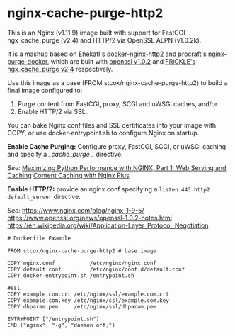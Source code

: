 # nginx-cache-purge-http2

This is an Nginx (v1.11.9) image built with support for FastCGI ngx_cache_purge (v2.4) and HTTP/2 via OpenSSL ALPN (v1.0.2k).

It is a mashup based on [Ehekatl's docker-nginx-http2](https://github.com/Ehekatl/docker-nginx-http2) and [procraft's nginx-purge-docker](https://github.com/procraft/nginx-purge-docker), which are built with [openssl v1.0.2](https://www.openssl.org/) and [FRiCKLE's ngx_cache_purge v2.4](https://github.com/FRiCKLE/ngx_cache_purge) respectively.

Use this image as a base (FROM stcox/nginx-cache-purge-http2) to build a final image configured to:

1. Purge content from FastCGI, proxy, SCGI and uWSGI caches, and/or
2. Enable HTTP/2 via SSL.

You can bake Nginx conf files and SSL certificates into your image with COPY, or use docker-entrypoint.sh to configure Nginx on startup.

**Enable Cache Purging:** Configure proxy, FastCGI, SCGI, or uWSGI caching and specify a *_cache_purge _* directive. 

_See:_ 
[Maximizing Python Performance with NGINX, Part 1: Web Serving and Caching](https://www.nginx.com/blog/maximizing-python-performance-with-nginx-parti-web-serving-and-caching/)
[Content Caching with Nginx Plus](https://www.nginx.com/products/content-caching-nginx-plus/)
[](http://nginx.org/en/docs/http/ngx_http_fastcgi_module.html#fastcgi_cache_purge)


**Enable HTTP/2:** provide an nginx conf specifying a ```listen 443 http2 default_server``` directive.

_See:_
https://www.nginx.com/blog/nginx-1-9-5/
https://www.openssl.org/news/openssl-1.0.2-notes.html
https://en.wikipedia.org/wiki/Application-Layer_Protocol_Negotiation


```
# Dockerfile Example

FROM stcox/nginx-cache-purge-http2 # base image

COPY nginx.conf           /etc/nginx/nginx.conf
COPY default.conf         /etc/nginx/conf.d/default.conf
COPY docker-entrypoint.sh /entrypoint.sh

#ssl
COPY example.com.crt /etc/nginx/ssl/example.com.crt
COPY example.com.key /etc/nginx/ssl/example.com.key
COPY dhparam.pem     /etc/nginx/ssl/dhparam.pem

ENTRYPOINT ["/entrypoint.sh"]
CMD ["nginx", "-g", "daemon off;"]
```
